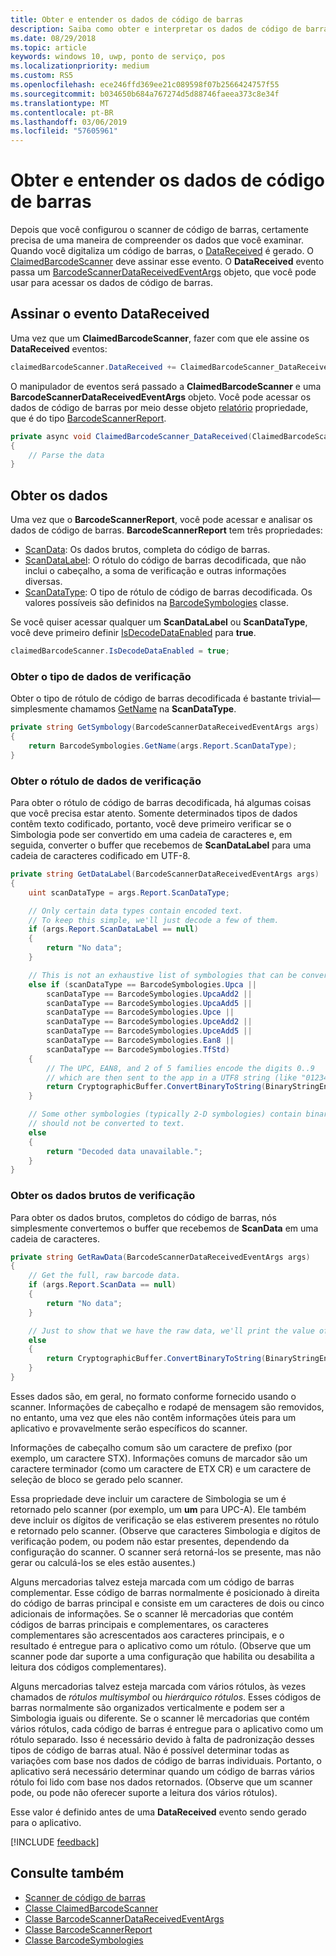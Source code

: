 ```yaml
---
title: Obter e entender os dados de código de barras
description: Saiba como obter e interpretar os dados de código de barras que você examinar.
ms.date: 08/29/2018
ms.topic: article
keywords: windows 10, uwp, ponto de serviço, pos
ms.localizationpriority: medium
ms.custom: RS5
ms.openlocfilehash: ece246ffd369ee21c089598f07b2566424757f55
ms.sourcegitcommit: b034650b684a767274d5d88746faeea373c8e34f
ms.translationtype: MT
ms.contentlocale: pt-BR
ms.lasthandoff: 03/06/2019
ms.locfileid: "57605961"
---
```

# <a name="obtain-and-understand-barcode-data"></a>Obter e entender os dados de código de barras

Depois que você configurou o scanner de código de barras, certamente precisa de uma maneira de compreender os dados que você examinar. Quando você digitaliza um código de barras, o [DataReceived](https://docs.microsoft.com/uwp/api/windows.devices.pointofservice.claimedbarcodescanner.datareceived) é gerado. O [ClaimedBarcodeScanner](https://docs.microsoft.com/uwp/api/windows.devices.pointofservice.claimedbarcodescanner) deve assinar esse evento. O **DataReceived** evento passa um [BarcodeScannerDataReceivedEventArgs](https://docs.microsoft.com/uwp/api/windows.devices.pointofservice.barcodescannerdatareceivedeventargs) objeto, que você pode usar para acessar os dados de código de barras.

## <a name="subscribe-to-the-datareceived-event"></a>Assinar o evento DataReceived

Uma vez que um **ClaimedBarcodeScanner**, fazer com que ele assine os **DataReceived** eventos:

```cs
claimedBarcodeScanner.DataReceived += ClaimedBarcodeScanner_DataReceived;
```

O manipulador de eventos será passado a **ClaimedBarcodeScanner** e uma **BarcodeScannerDataReceivedEventArgs** objeto. Você pode acessar os dados de código de barras por meio desse objeto [relatório](https://docs.microsoft.com/uwp/api/windows.devices.pointofservice.barcodescannerdatareceivedeventargs.report#Windows_Devices_PointOfService_BarcodeScannerDataReceivedEventArgs_Report) propriedade, que é do tipo [BarcodeScannerReport](https://docs.microsoft.com/uwp/api/windows.devices.pointofservice.barcodescannerreport).

```cs
private async void ClaimedBarcodeScanner_DataReceived(ClaimedBarcodeScanner sender, BarcodeScannerDataReceivedEventArgs args)
{
    // Parse the data
}
```

## <a name="get-the-data"></a>Obter os dados

Uma vez que o **BarcodeScannerReport**, você pode acessar e analisar os dados de código de barras. **BarcodeScannerReport** tem três propriedades:

* [ScanData](https://docs.microsoft.com/uwp/api/windows.devices.pointofservice.barcodescannerreport.scandata): Os dados brutos, completa do código de barras.
* [ScanDataLabel](https://docs.microsoft.com/uwp/api/windows.devices.pointofservice.barcodescannerreport.scandatalabel): O rótulo do código de barras decodificada, que não inclui o cabeçalho, a soma de verificação e outras informações diversas.
* [ScanDataType](https://docs.microsoft.com/uwp/api/windows.devices.pointofservice.barcodescannerreport.scandatatype): O tipo de rótulo de código de barras decodificada. Os valores possíveis são definidos na [BarcodeSymbologies](https://docs.microsoft.com/uwp/api/windows.devices.pointofservice.barcodesymbologies) classe.

Se você quiser acessar qualquer um **ScanDataLabel** ou **ScanDataType**, você deve primeiro definir [IsDecodeDataEnabled](https://docs.microsoft.com/uwp/api/windows.devices.pointofservice.claimedbarcodescanner.isdecodedataenabled#Windows_Devices_PointOfService_ClaimedBarcodeScanner_IsDecodeDataEnabled) para **true**.

```cs
claimedBarcodeScanner.IsDecodeDataEnabled = true;
```

### <a name="get-the-scan-data-type"></a>Obter o tipo de dados de verificação

Obter o tipo de rótulo de código de barras decodificada é bastante trivial&mdash;simplesmente chamamos [GetName](https://docs.microsoft.com/uwp/api/windows.devices.pointofservice.barcodesymbologies.getname) na **ScanDataType**.

```cs
private string GetSymbology(BarcodeScannerDataReceivedEventArgs args)
{
    return BarcodeSymbologies.GetName(args.Report.ScanDataType);
}
```

### <a name="get-the-scan-data-label"></a>Obter o rótulo de dados de verificação

Para obter o rótulo de código de barras decodificada, há algumas coisas que você precisa estar atento. Somente determinados tipos de dados contêm texto codificado, portanto, você deve primeiro verificar se o Simbologia pode ser convertido em uma cadeia de caracteres e, em seguida, converter o buffer que recebemos de **ScanDataLabel** para uma cadeia de caracteres codificado em UTF-8.

```cs
private string GetDataLabel(BarcodeScannerDataReceivedEventArgs args)
{
    uint scanDataType = args.Report.ScanDataType;

    // Only certain data types contain encoded text.
    // To keep this simple, we'll just decode a few of them.
    if (args.Report.ScanDataLabel == null)
    {
        return "No data";
    }

    // This is not an exhaustive list of symbologies that can be converted to a string.
    else if (scanDataType == BarcodeSymbologies.Upca ||
        scanDataType == BarcodeSymbologies.UpcaAdd2 ||
        scanDataType == BarcodeSymbologies.UpcaAdd5 ||
        scanDataType == BarcodeSymbologies.Upce ||
        scanDataType == BarcodeSymbologies.UpceAdd2 ||
        scanDataType == BarcodeSymbologies.UpceAdd5 ||
        scanDataType == BarcodeSymbologies.Ean8 ||
        scanDataType == BarcodeSymbologies.TfStd)
    {
        // The UPC, EAN8, and 2 of 5 families encode the digits 0..9
        // which are then sent to the app in a UTF8 string (like "01234").
        return CryptographicBuffer.ConvertBinaryToString(BinaryStringEncoding.Utf8, args.Report.ScanDataLabel);
    }

    // Some other symbologies (typically 2-D symbologies) contain binary data that
    // should not be converted to text.
    else
    {
        return "Decoded data unavailable.";
    }
}
```

### <a name="get-the-raw-scan-data"></a>Obter os dados brutos de verificação

Para obter os dados brutos, completos do código de barras, nós simplesmente convertemos o buffer que recebemos de **ScanData** em uma cadeia de caracteres.

```cs
private string GetRawData(BarcodeScannerDataReceivedEventArgs args)
{
    // Get the full, raw barcode data.
    if (args.Report.ScanData == null)
    {
        return "No data";
    }

    // Just to show that we have the raw data, we'll print the value of the bytes.
    else
    {
        return CryptographicBuffer.ConvertBinaryToString(BinaryStringEncoding.Utf8, args.Report.ScanData);
    }
}
```

Esses dados são, em geral, no formato conforme fornecido usando o scanner. Informações de cabeçalho e rodapé de mensagem são removidos, no entanto, uma vez que eles não contêm informações úteis para um aplicativo e provavelmente serão específicos do scanner.

Informações de cabeçalho comum são um caractere de prefixo (por exemplo, um caractere STX). Informações comuns de marcador são um caractere terminador (como um caractere de ETX CR) e um caractere de seleção de bloco se gerado pelo scanner.

Essa propriedade deve incluir um caractere de Simbologia se um é retornado pelo scanner (por exemplo, um **um** para UPC-A). Ele também deve incluir os dígitos de verificação se elas estiverem presentes no rótulo e retornado pelo scanner. (Observe que caracteres Simbologia e dígitos de verificação podem, ou podem não estar presentes, dependendo da configuração do scanner. O scanner será retorná-los se presente, mas não gerar ou calculá-los se eles estão ausentes.)

Alguns mercadorias talvez esteja marcada com um código de barras complementar. Esse código de barras normalmente é posicionado à direita do código de barras principal e consiste em um caracteres de dois ou cinco adicionais de informações. Se o scanner lê mercadorias que contém códigos de barras principais e complementares, os caracteres complementares são acrescentados aos caracteres principais, e o resultado é entregue para o aplicativo como um rótulo. (Observe que um scanner pode dar suporte a uma configuração que habilita ou desabilita a leitura dos códigos complementares).

Alguns mercadorias talvez esteja marcada com vários rótulos, às vezes chamados de *rótulos multisymbol* ou *hierárquico rótulos*. Esses códigos de barras normalmente são organizados verticalmente e podem ser a Simbologia iguais ou diferente. Se o scanner lê mercadorias que contém vários rótulos, cada código de barras é entregue para o aplicativo como um rótulo separado. Isso é necessário devido à falta de padronização desses tipos de código de barras atual. Não é possível determinar todas as variações com base nos dados de código de barras individuais. Portanto, o aplicativo será necessário determinar quando um código de barras vários rótulo foi lido com base nos dados retornados. (Observe que um scanner pode, ou pode não oferecer suporte a leitura dos vários rótulos).

Esse valor é definido antes de uma **DataReceived** evento sendo gerado para o aplicativo.

[!INCLUDE [feedback](./includes/pos-feedback.md)]

## <a name="see-also"></a>Consulte também
* [Scanner de código de barras](pos-barcodescanner.md)
* [Classe ClaimedBarcodeScanner](https://docs.microsoft.com/uwp/api/windows.devices.pointofservice.barcodesymbologies.getname)
* [Classe BarcodeScannerDataReceivedEventArgs](https://docs.microsoft.com/uwp/api/windows.devices.pointofservice.barcodescannerdatareceivedeventargs)
* [Classe BarcodeScannerReport](https://docs.microsoft.com/uwp/api/windows.devices.pointofservice.barcodescannerreport)
* [Classe BarcodeSymbologies](https://docs.microsoft.com/uwp/api/windows.devices.pointofservice.barcodesymbologies)
